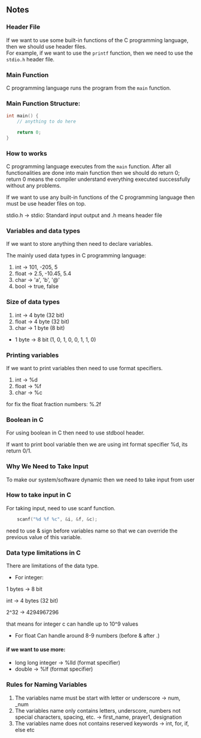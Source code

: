 ## Notes

### Header File
If we want to use some built-in functions of the C programming language, then we should use header files.  
For example, if we want to use the `printf` function, then we need to use the `stdio.h` header file.

### Main Function
C programming language runs the program from the `main` function.

### Main Function Structure:
```c
int main() {
    // anything to do here

    return 0;
}
```


### How to works

C programming language executes from the `main` function. After all functionalities are done into main function then we should do return 0; return 0 means the compiler understand everything executed successfully without any problems.

If we want to use any built-in functions of the C programming language then must be use header files on top.

stdio.h -> stdio: Standard input output and .h means header file


### Variables and data types
If we want to store anything then need to declare variables.

The mainly used data types in C programming language:
1. int -> 101, -205, 5
2. float -> 2.5, -10.45, 5.4
3. char -> 'a', 'b', '@'
4. bool -> true, false


### Size of data types

1. int -> 4 byte (32 bit)
2. float -> 4 byte (32 bit)
3. char -> 1 byte (8 bit)

 * 1 byte -> 8 bit (1, 0, 1, 0, 0, 1, 1, 0)


 ### Printing variables
 If we want to print variables then need to use format specifiers.

 1. int -> %d
 2. float -> %f
 3. char -> %c

 for fix the float fraction numbers: %.2f


 ### Boolean in C
 For using boolean in C then need to use stdbool header.

 If want to print bool variable then we are using int format specifier %d, its return 0/1.


 ### Why We Need to Take Input
 To make our system/software dynamic then we need to take input from user


### How to take input in C
For taking input, need to use scanf function.

```c
    scanf("%d %f %c", &i, &f, &c);
```

need to use & sign before variables name so that we can override the previous value of this variable.


### Data type limitations in C
There are limitations of the data type.

* For integer:

1 bytes -> 8 bit

int -> 4 bytes (32 bit)

2^32 -> 4294967296

that means for integer c can handle up to 10^9 values


* For float
Can handle around 8-9 numbers (before & after .)


#### if we want to use more:
* long long integer -> %lld (format specifier)
* double -> %lf (format specifier)


### Rules for Naming Variables
1. The variables name must be start with letter or underscore -> num, _num
2. The variables name only contains letters, underscore, numbers not special characters, spacing, etc. -> first_name, prayer1, designation
3. The variables name does not contains reserved keywords -> int, for, if, else etc